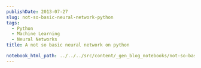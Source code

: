 ```yaml
---
publishDate: 2013-07-27
slug: not-so-basic-neural-network-python
tags:
  - Python
  - Machine Learning
  - Neural Networks
title: A not so basic neural network on python

notebook_html_path: ../../../src/content/_gen_blog_notebooks/not-so-basic-neural-network-python.html
---
```

